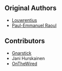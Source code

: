Original Authors
----------------

 * [Louwrentius](mailto:louwrentius@gmail.com)
 * [Paul-Emmanuel Raoul](mailto:skyper@skyplabs.net)

Contributors
------------

 * [Gnarstick](mailto:gromly@hotmail.fr)
 * Jani Hurskainen
 * [OnTheWired](mailto:onthewired@mmoplayer.fr)
